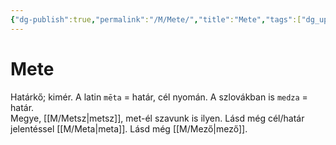 ```yaml
---
{"dg-publish":true,"permalink":"/M/Mete/","title":"Mete","tags":["dg_uploaded"],"created":"2023-10-20T07:13","updated":"2023-11-08T04:07"}
---
```



# Mete

Határkő; kimér. A latin `mēta` = határ, cél nyomán. A szlovákban is `medza` = határ.  
Megye, [[M/Metsz\|metsz]], met-él szavunk is ilyen. Lásd még cél/határ jelentéssel [[M/Meta\|meta]]. Lásd még [[M/Mező\|mező]].  